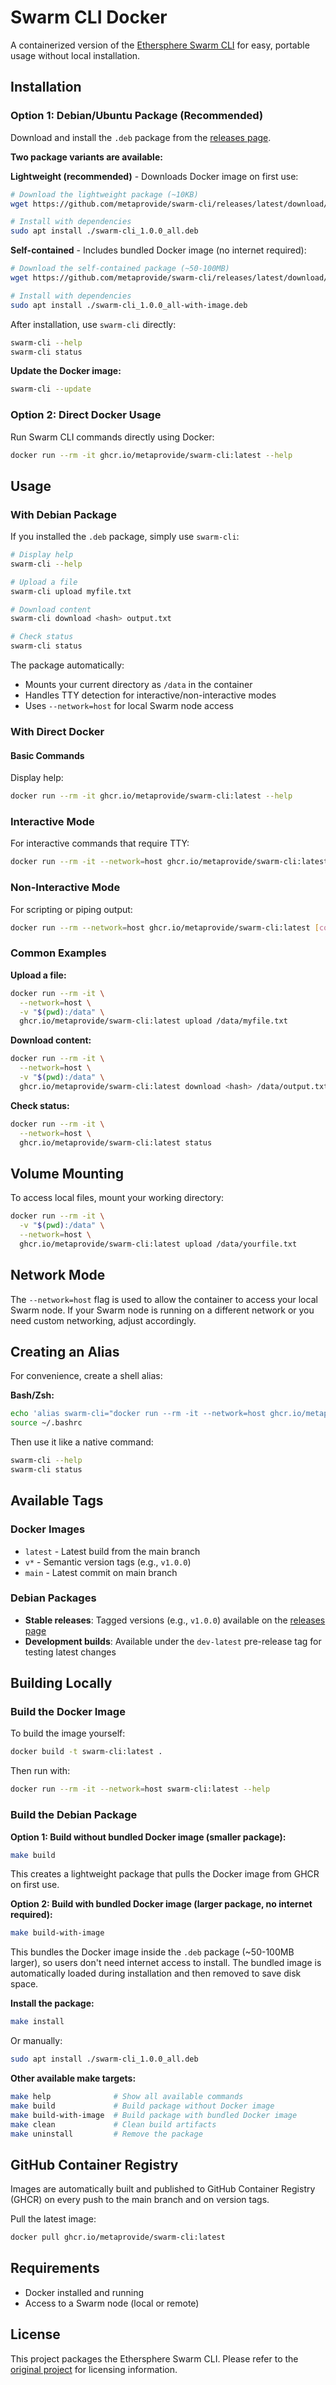 # Swarm CLI Docker

A containerized version of the [Ethersphere Swarm CLI](https://github.com/ethersphere/swarm-cli) for easy, portable usage without local installation.

## Installation

### Option 1: Debian/Ubuntu Package (Recommended)

Download and install the `.deb` package from the [releases page](https://github.com/metaprovide/swarm-cli/releases).

**Two package variants are available:**

**Lightweight (recommended)** - Downloads Docker image on first use:
```bash
# Download the lightweight package (~10KB)
wget https://github.com/metaprovide/swarm-cli/releases/latest/download/swarm-cli_1.0.0_all.deb

# Install with dependencies
sudo apt install ./swarm-cli_1.0.0_all.deb
```

**Self-contained** - Includes bundled Docker image (no internet required):
```bash
# Download the self-contained package (~50-100MB)
wget https://github.com/metaprovide/swarm-cli/releases/latest/download/swarm-cli_1.0.0_all-with-image.deb

# Install with dependencies
sudo apt install ./swarm-cli_1.0.0_all-with-image.deb
```

After installation, use `swarm-cli` directly:

```bash
swarm-cli --help
swarm-cli status
```

**Update the Docker image:**
```bash
swarm-cli --update
```

### Option 2: Direct Docker Usage

Run Swarm CLI commands directly using Docker:

```bash
docker run --rm -it ghcr.io/metaprovide/swarm-cli:latest --help
```

## Usage

### With Debian Package

If you installed the `.deb` package, simply use `swarm-cli`:

```bash
# Display help
swarm-cli --help

# Upload a file
swarm-cli upload myfile.txt

# Download content
swarm-cli download <hash> output.txt

# Check status
swarm-cli status
```

The package automatically:
- Mounts your current directory as `/data` in the container
- Handles TTY detection for interactive/non-interactive modes
- Uses `--network=host` for local Swarm node access

### With Direct Docker

#### Basic Commands

Display help:
```bash
docker run --rm -it ghcr.io/metaprovide/swarm-cli:latest --help
```

### Interactive Mode

For interactive commands that require TTY:
```bash
docker run --rm -it --network=host ghcr.io/metaprovide/swarm-cli:latest [command] [options]
```

### Non-Interactive Mode

For scripting or piping output:
```bash
docker run --rm --network=host ghcr.io/metaprovide/swarm-cli:latest [command] [options]
```

### Common Examples

**Upload a file:**
```bash
docker run --rm -it \
  --network=host \
  -v "$(pwd):/data" \
  ghcr.io/metaprovide/swarm-cli:latest upload /data/myfile.txt
```

**Download content:**
```bash
docker run --rm -it \
  --network=host \
  -v "$(pwd):/data" \
  ghcr.io/metaprovide/swarm-cli:latest download <hash> /data/output.txt
```

**Check status:**
```bash
docker run --rm -it \
  --network=host \
  ghcr.io/metaprovide/swarm-cli:latest status
```

## Volume Mounting

To access local files, mount your working directory:

```bash
docker run --rm -it \
  -v "$(pwd):/data" \
  --network=host \
  ghcr.io/metaprovide/swarm-cli:latest upload /data/yourfile.txt
```

## Network Mode

The `--network=host` flag is used to allow the container to access your local Swarm node. If your Swarm node is running on a different network or you need custom networking, adjust accordingly.

## Creating an Alias

For convenience, create a shell alias:

**Bash/Zsh:**
```bash
echo 'alias swarm-cli="docker run --rm -it --network=host ghcr.io/metaprovide/swarm-cli:latest"' >> ~/.bashrc
source ~/.bashrc
```

Then use it like a native command:
```bash
swarm-cli --help
swarm-cli status
```

## Available Tags

### Docker Images
- `latest` - Latest build from the main branch
- `v*` - Semantic version tags (e.g., `v1.0.0`)
- `main` - Latest commit on main branch

### Debian Packages
- **Stable releases**: Tagged versions (e.g., `v1.0.0`) available on the [releases page](https://github.com/metaprovide/swarm-cli/releases)
- **Development builds**: Available under the `dev-latest` pre-release tag for testing latest changes

## Building Locally

### Build the Docker Image

To build the image yourself:

```bash
docker build -t swarm-cli:latest .
```

Then run with:
```bash
docker run --rm -it --network=host swarm-cli:latest --help
```

### Build the Debian Package

**Option 1: Build without bundled Docker image (smaller package):**

```bash
make build
```

This creates a lightweight package that pulls the Docker image from GHCR on first use.

**Option 2: Build with bundled Docker image (larger package, no internet required):**

```bash
make build-with-image
```

This bundles the Docker image inside the `.deb` package (~50-100MB larger), so users don't need internet access to install. The bundled image is automatically loaded during installation and then removed to save disk space.

**Install the package:**

```bash
make install
```

Or manually:
```bash
sudo apt install ./swarm-cli_1.0.0_all.deb
```

**Other available make targets:**
```bash
make help              # Show all available commands
make build             # Build package without Docker image
make build-with-image  # Build package with bundled Docker image
make clean             # Clean build artifacts
make uninstall         # Remove the package
```

## GitHub Container Registry

Images are automatically built and published to GitHub Container Registry (GHCR) on every push to the main branch and on version tags.

Pull the latest image:
```bash
docker pull ghcr.io/metaprovide/swarm-cli:latest
```

## Requirements

- Docker installed and running
- Access to a Swarm node (local or remote)

## License

This project packages the Ethersphere Swarm CLI. Please refer to the [original project](https://github.com/ethersphere/swarm-cli) for licensing information.
